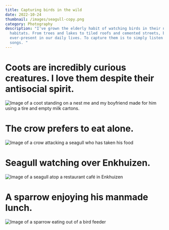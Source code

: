 ```yaml
---
title: Capturing birds in the wild
date: 2022-10-24
thumbnail: /images/seagull-copy.png
category: Photography
description: "I've grown the elderly habit of watching birds in their natural
  habitats. From trees and lakes to tiled roofs and cemented streets, birds are
  ever-present in our daily lives. To capture them is to simply listen to their
  songs. "
---
```

# C﻿oots are incredibly curious creatures. I love them despite their antisocial spirit.

![Image of a coot standing on a nest me and my boyfriend made for him using a tire and empty milk cartons. ](/images/3987-17.jpg "Coot standing on a nest me and my boyfriend made for him using a tire and empty milk cartons. ")

# T﻿he crow prefers to eat alone.

![Image of a crow attacking a seagull who has taken his food](/images/r1-07874-0003.jpg "A crow attacks a seagull who has taken his food")

# **Seagull watching over Enkhuizen.**

![Image of a seagull atop a restaurant café in Enkhuizen](/images/seagull.jpg "Seagull watching over Enkhuizen")

# A﻿ sparrow enjoying his manmade lunch.

![Image of a sparrow eating out of a bird feeder](/images/3987-33.jpg "Sparrow eating his manmade lunch")
